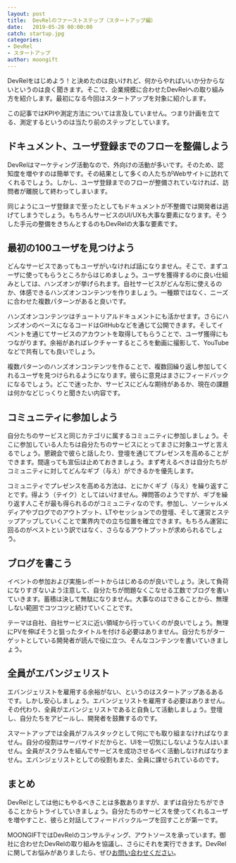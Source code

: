 ```yaml
---
layout: post
title:  DevRelのファーストステップ（スタートアップ編）
date:   2019-05-28 00:00:00
catch: startup.jpg
categories:
- DevRel
- スタートアップ
author: moongift
---
```


DevRelをはじめよう！と決めたのは良いけれど、何からやればいいか分からないというのは良く聞きます。そこで、企業規模に合わせたDevRelへの取り組み方を紹介します。最初になる今回はスタートアップを対象に紹介します。

この記事ではKPIや測定方法については言及していません。つまり計画を立てる、測定するというのは当たり前のステップとしています。

## ドキュメント、ユーザ登録までのフローを整備しよう

DevRelはマーケティング活動なので、外向けの活動が多いです。そのため、認知度を増やすのは簡単です。その結果として多くの人たちがWebサイトに訪れてくれるでしょう。しかし、ユーザ登録までのフローが整備されていなければ、訪問者が離脱して終わってしまいます。

同じようにユーザ登録まで至ったとしてもドキュメントが不整備では開発者は逃げてしまうでしょう。もちろんサービスのUI/UXも大事な要素になります。そうした手元の整備をきちんとするのもDevRelの大事な要素です。

## 最初の100ユーザを見つけよう

どんなサービスであってもユーザがいなければ話になりません。そこで、まずユーザに使ってもらうところからはじめましょう。ユーザを獲得するのに良い仕組みとしては、ハンズオンが挙げられます。自社サービスがどんな形に使えるのか、体感できるハンズオンコンテンツを作りましょう。一種類ではなく、ニーズに合わせた複数パターンがあると良いです。

ハンズオンコンテンツはチュートリアルドキュメントにも活かせます。さらにハンズオンのベースになるコードはGitHubなどを通じて公開できます。そしてイベントを通じてサービスのアカウントを取得してもらうことで、ユーザ獲得にもつながります。余裕があればレクチャーするところを動画に撮影して、YouTubeなどで共有しても良いでしょう。

複数パターンのハンズオンコンテンツを作ることで、複数回繰り返し参加してくれるユーザを見つけられるようになります。彼らに意見はまさにフィードバックになるでしょう。どこで迷ったか、サービスにどんな期待があるか、現在の課題は何かなどじっくりと聞きたい内容です。

## コミュニティに参加しよう

自分たちのサービスと同じカテゴリに属するコミュニティに参加しましょう。そこに参加している人たちは自分たちのサービスにとってまさに対象ユーザと言えるでしょう。懇親会で彼らと話したり、登壇を通じてプレゼンスを高めることができます。間違っても宣伝は止めておきましょう。まず考えるべきは自分たちがコミュニティに対してどんなギブ（与え）ができるかを優先します。

コミュニティでプレゼンスを高める方法は、とにかくギブ（与え）を繰り返すことです。得よう（テイク）としてはいけません。禅問答のようですが、ギブを繰り返す人こそが最も得られるのがコミュニティなのです。参加し、ソーシャルメディアやブログでのアウトプット、LTやセッションでの登壇、そして運営とステップアップしていくことで業界内での立ち位置を確立できます。もちろん運営に回るのがベストという訳ではなく、さらなるアウトプットが求められるでしょう。

## ブログを書こう

イベントの参加および実施レポートからはじめるのが良いでしょう。決して負荷になりすぎないよう注意して、自分たちが問題なくこなせる工数でブログを書いていきます。蓄積は決して無駄になりません。大事なのはできることから、無理しない範囲でコツコツと続けていくことです。

テーマは自社、自社サービスに近い領域から行っていくのが良いでしょう。無理にPVを伸ばそうと狙ったタイトルを付ける必要はありません。自分たちがターゲットとしている開発者が読んで役に立つ、そんなコンテンツを書いていきましょう。

## 全員がエバンジェリスト

エバンジェリストを雇用する余裕がない、というのはスタートアップあるあるです。しかし安心しましょう。エバンジェリストを雇用する必要はありません。その代わり、全員がエバンジェリストであると自負して活動しましょう。登壇し、自分たちをアピールし、開発者を鼓舞するのです。

スマートアップでは全員がフルスタックとして何にでも取り組まなければなりません。自分の役割はサーバサイドだからと、UIを一切気にしないような人はいません。全員がスクラムを組んでサービスを成功させるべく活動しなければなりません。エバンジェリストとしての役割もまた、全員に課せられているのです。

## まとめ

DevRelとしては他にもやるべきことは多数ありますが、まずは自分たちができることからトライしていきましょう。自分たちのサービスを使ってくれるユーザを増やすこと、彼らと対話してフィードバックループを回すことが第一です。

MOONGIFTではDevRelのコンサルティング、アウトソースを承っています。御社に合わせたDevRelの取り組みを協議し、さらにそれを実行できます。DevRelに関してお悩みがありましたら、ぜひ[お問い合わせください](/contact)。

